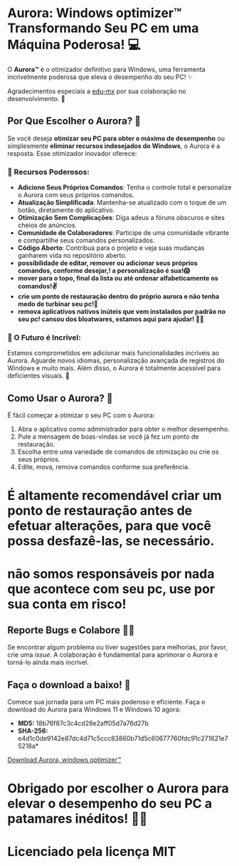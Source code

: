 # Aurora: Windows optimizer™ Transformando Seu PC em uma Máquina Poderosa! 💻

O **Aurora™** é o otimizador definitivo para Windows, uma ferramenta incrivelmente poderosa que eleva o desempenho do seu PC! ✨

Agradecimentos especiais a [edu-mx](https://github.com/edu-mx) por sua colaboração no desenvolvimento. 🙌

## Por Que Escolher o Aurora? 🤔

Se você deseja **otimizar seu PC para obter o máximo de desempenho** ou simplesmente **eliminar recursos indesejados do Windows**, o Aurora é a resposta. Esse otimizador inovador oferece:

### 🌄 Recursos Poderosos:

- **Adicione Seus Próprios Comandos**: Tenha o controle total e personalize o Aurora com seus próprios comandos.
- **Atualização Simplificada**: Mantenha-se atualizado com o toque de um botão, diretamente do aplicativo.
- **Otimização Sem Complicações**: Diga adeus a fóruns obscuros e sites cheios de anúncios.
- **Comunidade de Colaboradores**: Participe de uma comunidade vibrante e compartilhe seus comandos personalizados.
- **Código Aberto**: Contribua para o projeto e veja suas mudanças ganharem vida no repositório aberto.
- **possibilidade de editar, remover ou adicionar seus próprios comandos, conforme desejar,! a personalização é sua!😱**
- **mover para o topo, final da lista ou até ordenar  alfabeticamente os comandos!✌**
- **crie um ponto de restauração dentro do próprio aurora e não tenha medo de turbinar seu pc!👏**
- **remova aplicativos nativos inúteis que vem instalados por padrão no seu pc! cansou dos bloatwares, estamos aqui para ajudar! 🐱‍🎁**

### 🌟 O Futuro é Incrível:

Estamos comprometidos em adicionar mais funcionalidades incríveis ao Aurora. Aguarde novos idiomas, personalização avançada de registros do Windows e muito mais. Além disso, o Aurora é totalmente acessível para deficientes visuais. 🌌

## Como Usar o Aurora? 🚀

É fácil começar a otimizar o seu PC com o Aurora:

1. Abra o aplicativo como administrador para obter o melhor desempenho.
2. Pule a mensagem de boas-vindas se você já fez um ponto de restauração.
3. Escolha entre uma variedade de comandos de otimização ou crie os seus próprios.
4. Edite, mova,   remova comandos conforme sua preferência.

# É altamente recomendável criar um ponto de restauração antes de efetuar alterações, para que você possa desfazê-las, se necessário.

# não somos responsáveis por nada que acontece com seu pc, use por sua conta em risco!

## Reporte Bugs e Colabore 🐞😻

Se encontrar algum problema ou tiver sugestões para melhorias, por favor, crie uma *issue*. A colaboração é fundamental para aprimorar o Aurora e torná-lo ainda mais incrível.

## Faça o download a baixo! 📁

Comece sua jornada para um PC mais poderoso e eficiente. Faça o download do Aurora para Windows 11 e Windows 10 agora:

- **MD5:** 18b76f87c3c4cd28e2aff05d7a76d27b
- **SHA-256:** e4d1c0de9142e87dc4d71c5ccc83860b71d5c60677760fdc91c271621e75218a* 


[Download Aurora, windows optimizer™](https://github.com/azurejoga/Aurora-Windows-Optimizer/releases/download/aurora4/aurora-install.exe)

# Obrigado por escolher o Aurora para elevar o desempenho do seu PC a patamares inéditos! 💪✨

# Licenciado pela licença MIT